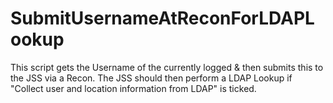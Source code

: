 SubmitUsernameAtReconForLDAPLookup
========================================

This script gets the Username of the currently logged & then submits this to the JSS via a Recon. The JSS should then perform a LDAP Lookup if "Collect user and location information from LDAP" is ticked.
